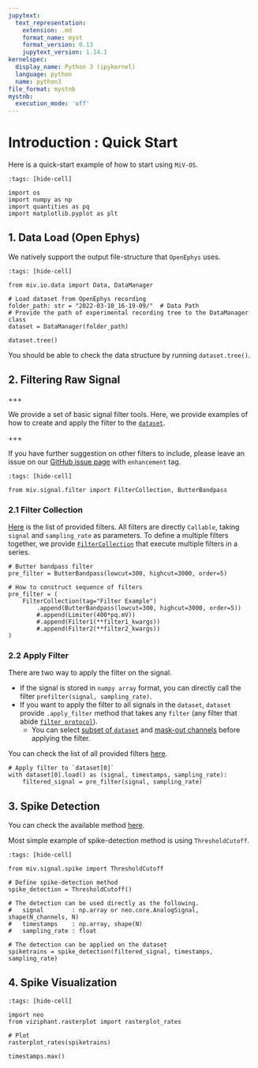 ```yaml
---
jupytext:
  text_representation:
    extension: .md
    format_name: myst
    format_version: 0.13
    jupytext_version: 1.14.1
kernelspec:
  display_name: Python 3 (ipykernel)
  language: python
  name: python3
file_format: mystnb
mystnb:
  execution_mode: 'off'
---
```


# Introduction : Quick Start

Here is a quick-start example of how to start using `MiV-OS`.

```{code-cell} ipython3
:tags: [hide-cell]

import os
import numpy as np
import quantities as pq
import matplotlib.pyplot as plt
```

## 1. Data Load (Open Ephys)

We natively support the output file-structure that `OpenEphys` uses.

```{code-cell} ipython3
:tags: [hide-cell]

from miv.io.data import Data, DataManager
```

```{code-cell} ipython3
# Load dataset from OpenEphys recording
folder_path: str = "2022-03-10_16-19-09/"  # Data Path
# Provide the path of experimental recording tree to the DataManager class
dataset = DataManager(folder_path)
```

```{code-cell} ipython3
dataset.tree()
```

You should be able to check the data structure by running `dataset.tree()`.


## 2. Filtering Raw Signal

+++

We provide a set of basic signal filter tools.
Here, we provide examples of how to create and apply the filter to the [`dataset`](../api/io.rst).

+++

If you have further suggestion on other filters to include, please leave an issue on our [GitHub issue page](https://github.com/GazzolaLab/MiV-OS/issues) with `enhancement` tag.

```{code-cell} ipython3
:tags: [hide-cell]

from miv.signal.filter import FilterCollection, ButterBandpass
```

### 2.1 Filter Collection

[Here](../api/signal:signal-filter) is the list of provided filters.
All filters are directly `Callable`, taking `signal` and `sampling_rate` as parameters.
To define a multiple filters together, we provide [`FilterCollection`](miv.signal.filter.FilterCollection) that execute multiple filters in a series.

```{code-cell} ipython3
# Butter bandpass filter
pre_filter = ButterBandpass(lowcut=300, highcut=3000, order=5)

# How to construct sequence of filters
pre_filter = (
    FilterCollection(tag="Filter Example")
        .append(ButterBandpass(lowcut=300, highcut=3000, order=5))
        #.append(Limiter(400*pq.mV))
        #.append(Filter1(**filter1_kwargs))
        #.append(Filter2(**filter2_kwargs))
)
```

### 2.2 Apply Filter

There are two way to apply the filter on the signal.
- If the signal is stored in `numpy array` format, you can directly call the filter `prefilter(signal, sampling_rate)`.
- If you want to apply the filter to all signals in the `dataset`, `dataset` provide `.apply_filter` method that takes any `filter` (any filter that abide [`filter protocol`](../api/_toctree/FilterAPI/miv.signal.filter.FilterProtocol)).
  - You can select [subset of `dataset`](miv.io.data.DataManager) and [mask-out channels](miv.io.data.Data) before applying the filter.

You can check the list of all provided filters [here](../api/signal).

```{code-cell} ipython3
# Apply filter to `dataset[0]`
with dataset[0].load() as (signal, timestamps, sampling_rate):
    filtered_signal = pre_filter(signal, sampling_rate)
```

## 3. Spike Detection

You can check the available method [here](api/signal:spike-detection).

Most simple example of spike-detection method is using `ThresholdCutoff`.

```{code-cell} ipython3
:tags: [hide-cell]

from miv.signal.spike import ThresholdCutoff
```

```{code-cell} ipython3
# Define spike-detection method
spike_detection = ThresholdCutoff()

# The detection can be used directly as the following.
#   signal        : np.array or neo.core.AnalogSignal, shape(N_channels, N)
#   timestamps    : np.array, shape(N)
#   sampling_rate : float

# The detection can be applied on the dataset
spiketrains = spike_detection(filtered_signal, timestamps, sampling_rate)
```

## 4. Spike Visualization

```{code-cell} ipython3
:tags: [hide-cell]

import neo
from viziphant.rasterplot import rasterplot_rates
```

```{code-cell} ipython3
# Plot
rasterplot_rates(spiketrains)
```

```{code-cell} ipython3
timestamps.max()
```

```{code-cell} ipython3

```
